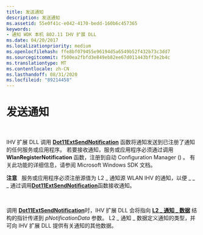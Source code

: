 ```yaml
---
title: 发送通知
description: 发送通知
ms.assetid: 55e0f41c-e042-4170-bedd-160b6c457365
keywords:
- 通知 WDK 本机 802.11 IHV 扩展 DLL
ms.date: 04/20/2017
ms.localizationpriority: medium
ms.openlocfilehash: ffe8bf079455e96194d5a6549b52f432b73c3dd7
ms.sourcegitcommit: f500ea2fbfd3e849eb82ee67d011443bff3e2b4c
ms.translationtype: MT
ms.contentlocale: zh-CN
ms.lasthandoff: 08/31/2020
ms.locfileid: "89214458"
---
```

# <a name="sending-notifications"></a>发送通知




 

IHV 扩展 DLL 调用 [**Dot11ExtSendNotification**](/windows-hardware/drivers/ddi/wlanihv/nc-wlanihv-dot11ext_send_notification) 函数将通知发送到已注册了通知的任何服务或应用程序。 若要接收通知，服务或应用程序必须通过调用 **WlanRegisterNotification** 函数，注册到自动 Configuration Manager () 。 有关此功能的详细信息，请参阅 Microsoft Windows SDK 文档。

**注意**   服务或应用程序必须注册源值为 L2 \_ 通知源 WLAN IHV 的通知，以便 \_ \_ \_ 通过调用[**Dot11ExtSendNotification**](/windows-hardware/drivers/ddi/wlanihv/nc-wlanihv-dot11ext_send_notification)函数接收通知。

 

调用 [**Dot11ExtSendNotification**](/windows-hardware/drivers/ddi/wlanihv/nc-wlanihv-dot11ext_send_notification)时，IHV 扩展 DLL 会将指向 [**L2 \_ 通知 \_ 数据**](/windows/desktop/api/l2cmn/ns-l2cmn-_l2_notification_data) 结构的指针传递到 *pNotificationData* 参数。 L2 \_ 通知 \_ 数据定义通知的类型，并可向 IHV 扩展 DLL 提供有关通知的其他数据。

 

 